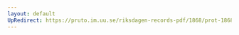 ```yaml
---
layout: default
UpRedirect: https://pruto.im.uu.se/riksdagen-records-pdf/1868/prot-1868--fk--411/prot-1868--fk--411_000.pdf
---
```

